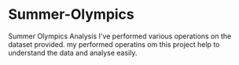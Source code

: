 # Summer-Olympics
Summer Olympics Analysis
I've performed various operations on the dataset provided.
my performed operatins om this project help to understand the data and analyse easily.
